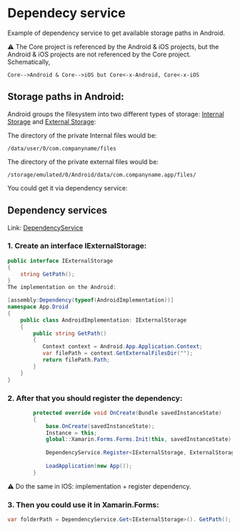 # Dependecy service

Example of dependency service to get available storage paths in Android.

⚠ The Core project is referenced by the Android & iOS projects, but the Android & iOS projects are not referenced by the Core project. Schematically,

`Core-->Android & Core-->iOS but Core<-x-Android, Core<-x-iOS`

## Storage paths in Android:

Android groups the filesystem into two different types of storage: [Internal Storage](https://docs.microsoft.com/en-us/xamarin/android/platform/files/#working-with-internal-storage) and [External Storage](https://docs.microsoft.com/en-us/xamarin/android/platform/files/external-storage?tabs=windows):

The directory of the private Internal files would be:

`/data/user/0/com.companyname/files`

The directory of the private external files would be:

`/storage/emulated/0/Android/data/com.companyname.app/files/`

You could get it via dependency service:

## Dependency services

Link: [DependencyService](https://docs.microsoft.com/en-us/xamarin/xamarin-forms/app-fundamentals/dependency-service/introduction)


### 1. Create an **interface IExternalStorage**:

```cs
public interface IExternalStorage
{
    string GetPath();
}
The implementation on the Android:

[assembly:Dependency(typeof(AndroidImplementation))]
namespace App.Droid
{
    public class AndroidImplementation: IExternalStorage
    {
        public string GetPath()
        {
           Context context = Android.App.Application.Context;
           var filePath = context.GetExternalFilesDir("");
           return filePath.Path;
        }
    }
}
```

### 2. After that you should register the dependency:

```cs
        protected override void OnCreate(Bundle savedInstanceState)
        {
            base.OnCreate(savedInstanceState);
            Instance = this;
            global::Xamarin.Forms.Forms.Init(this, savedInstanceState);
            
            DependencyService.Register<IExternalStorage, ExternalStorage>();
            
            LoadApplication(new App());
        }
```

⚠ Do the same in IOS: implementation + register dependency.

### 3. Then you could use it in Xamarin.Forms:

```cs
var folderPath = DependencyService.Get<IExternalStorage>(). GetPath();
```

